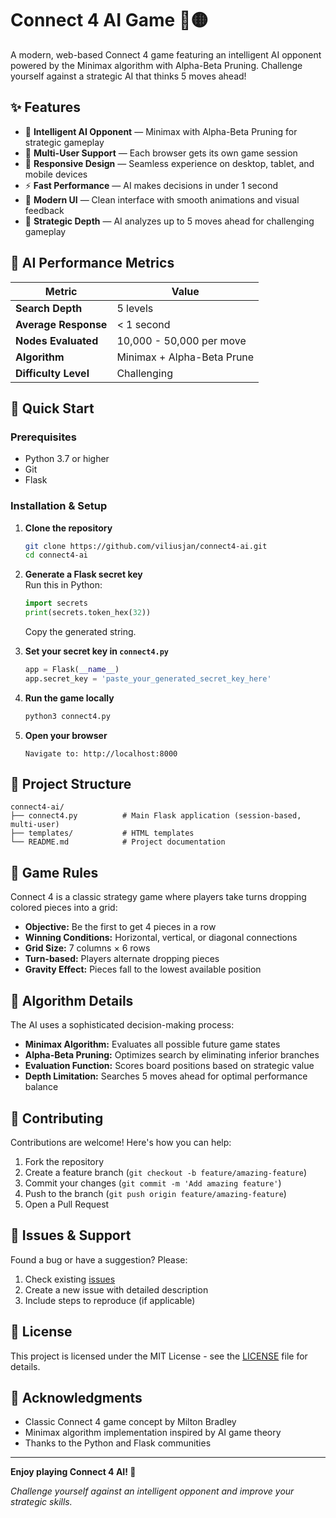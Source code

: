 # Connect 4 AI Game 🔴🟡

A modern, web-based Connect 4 game featuring an intelligent AI opponent powered by the Minimax algorithm with Alpha-Beta Pruning. Challenge yourself against a strategic AI that thinks 5 moves ahead!

## ✨ Features

- 🧠 **Intelligent AI Opponent** — Minimax with Alpha-Beta Pruning for strategic gameplay
- 👥 **Multi-User Support** — Each browser gets its own game session
- 📱 **Responsive Design** — Seamless experience on desktop, tablet, and mobile devices
- ⚡ **Fast Performance** — AI makes decisions in under 1 second
- 🎨 **Modern UI** — Clean interface with smooth animations and visual feedback
- 🎯 **Strategic Depth** — AI analyzes up to 5 moves ahead for challenging gameplay

## 🧠 AI Performance Metrics

| Metric                | Value                       |
|-----------------------|----------------------------|
| **Search Depth**      | 5 levels                   |
| **Average Response**  | < 1 second                 |
| **Nodes Evaluated**   | 10,000 - 50,000 per move   |
| **Algorithm**         | Minimax + Alpha-Beta Prune |
| **Difficulty Level**  | Challenging                |

## 🚀 Quick Start

### Prerequisites

- Python 3.7 or higher
- Git
- Flask

### Installation & Setup

1. **Clone the repository**
   ```bash
   git clone https://github.com/viliusjan/connect4-ai.git
   cd connect4-ai
   ```

2. **Generate a Flask secret key**  
   Run this in Python:
   ```python
   import secrets
   print(secrets.token_hex(32))
   ```
   Copy the generated string.

3. **Set your secret key in `connect4.py`**
   ```python
   app = Flask(__name__)
   app.secret_key = 'paste_your_generated_secret_key_here'
   ```

4. **Run the game locally**
   ```bash
   python3 connect4.py
   ```

5. **Open your browser**
   ```
   Navigate to: http://localhost:8000
   ```

## 📁 Project Structure

```
connect4-ai/
├── connect4.py          # Main Flask application (session-based, multi-user)
├── templates/           # HTML templates
└── README.md            # Project documentation
```

## 🎯 Game Rules

Connect 4 is a classic strategy game where players take turns dropping colored pieces into a grid:

- **Objective:** Be the first to get 4 pieces in a row
- **Winning Conditions:** Horizontal, vertical, or diagonal connections
- **Grid Size:** 7 columns × 6 rows
- **Turn-based:** Players alternate dropping pieces
- **Gravity Effect:** Pieces fall to the lowest available position

## 🧮 Algorithm Details

The AI uses a sophisticated decision-making process:

- **Minimax Algorithm:** Evaluates all possible future game states
- **Alpha-Beta Pruning:** Optimizes search by eliminating inferior branches
- **Evaluation Function:** Scores board positions based on strategic value
- **Depth Limitation:** Searches 5 moves ahead for optimal performance balance

## 🤝 Contributing

Contributions are welcome! Here's how you can help:

1. Fork the repository
2. Create a feature branch (`git checkout -b feature/amazing-feature`)
3. Commit your changes (`git commit -m 'Add amazing feature'`)
4. Push to the branch (`git push origin feature/amazing-feature`)
5. Open a Pull Request

## 🐛 Issues & Support

Found a bug or have a suggestion? Please:

1. Check existing [issues](https://github.com/viliusjan/connect4-ai/issues)
2. Create a new issue with detailed description
3. Include steps to reproduce (if applicable)

## 📄 License

This project is licensed under the MIT License - see the [LICENSE](LICENSE) file for details.

## 🙏 Acknowledgments

- Classic Connect 4 game concept by Milton Bradley
- Minimax algorithm implementation inspired by AI game theory
- Thanks to the Python and Flask communities

---

**Enjoy playing Connect 4 AI! 🎉**

*Challenge yourself against an intelligent opponent and improve your strategic skills.*
